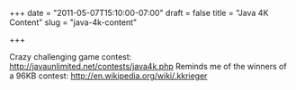 +++
date = "2011-05-07T15:10:00-07:00"
draft = false
title = "Java 4K Content"
slug = "java-4k-content"

+++

Crazy challenging game contest: <a href="http://javaunlimited.net/contests/java4k.php">http://javaunlimited.net/contests/java4k.php</a>
Reminds me of the winners of a 96KB contest: <a href="http://en.wikipedia.org/wiki/.kkrieger">http://en.wikipedia.org/wiki/.kkrieger</a>
